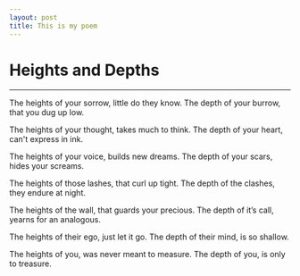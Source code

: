 ```yaml
---
layout: post
title: This is my poem
---
```

# Heights and Depths

-----------

The heights of your sorrow,
little do they know.
The depth of your burrow,
that you dug up low.

The heights of your thought,
takes much to think.
The depth of your heart,
can't express in ink.

The heights of your voice,
builds new dreams.
The depth of your scars,
hides your screams.

The heights of those lashes,
that curl up tight.
The depth of the clashes,
they endure at night.

The heights of the wall,
that guards your precious.
The depth of it’s call,
yearns for an analogous.

The heights of their ego,
just let it go.
The depth of their mind,
is so shallow.

The heights of you,
was never meant to measure.
The depth of you,
is only to treasure.




